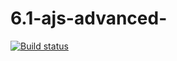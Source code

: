 # 6.1-ajs-advanced-
[![Build status](https://ci.appveyor.com/api/projects/status/ab0pd8nq31bxh5su?svg=true)](https://ci.appveyor.com/project/mishagukasyan/6-1-ajs-advanced)

